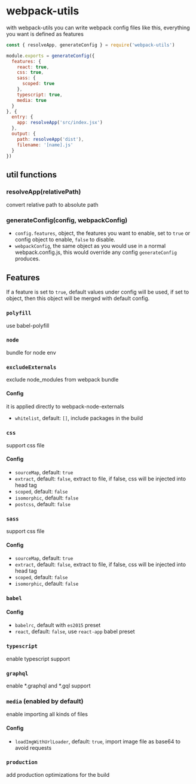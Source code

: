 # webpack-utils

with webpack-utils you can write webpack config files like this, everything you want is defined as features

```js
const { resolveApp, generateConfig } = require('webpack-utils')

module.exports = generateConfig({
  features: {
    react: true,
    css: true,
    sass: {
      scoped: true
    },
    typescript: true,
    media: true
  }
}, {
  entry: {
    app: resolveApp('src/index.jsx')
  },
  output: {
    path: resolveApp('dist'),
    filename: '[name].js'
  }
})
```

## util functions

### resolveApp(relativePath)

convert relative path to absolute path

### generateConfig(config, webpackConfig)

- `config.features`, object, the features you want to enable, set to `true` or config object to enable, `false` to disable.
- `webpackConfig`, the same object as you would use in a normal webpack.config.js, this would override any config `generateConfig` produces.

## Features

If a feature is set to `true`, default values under config will be used, if set to object, then this object will be merged with default config.

### `polyfill`

use babel-polyfill

### `node`

bundle for node env

### `excludeExternals`

exclude node_modules from webpack bundle

#### Config

it is applied directly to webpack-node-externals

- `whitelist`, default: `[]`, include packages in the build

### `css`

support css file

#### Config

- `sourceMap`, default: `true`
- `extract`, default: `false`, extract to file, if false, css will be injected into head tag
- `scoped`, default: `false`
- `isomorphic`, default: `false`
- `postcss`, default: `false`

### `sass`

support css file

#### Config

- `sourceMap`, default: `true`
- `extract`, default: `false`, extract to file, if false, css will be injected into head tag
- `scoped`, default: `false`
- `isomorphic`, default: `false`

### `babel`

#### Config

- `babelrc`, default with `es2015` preset
- `react`, default: `false`, use `react-app` babel preset

### `typescript`

enable typescript support

### `graphql`

enable *.graphql and *.gql support

### `media` (enabled by default)

enable importing all kinds of files

#### Config

- `loadImgWithUrlLoader`, default: `true`, import image file as base64 to avoid requests

### `production`

add production optimizations for the build
